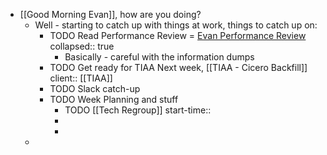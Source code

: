 - [[Good Morning Evan]], how are you doing?
	- Well - starting to catch up with things at work, things to catch up on:
		- TODO Read Performance Review = [Evan Performance Review](https://rangle.slack.com/archives/DJ2J7S4KV/p1659961800310349)
		  collapsed:: true
			- Basically - careful with the information dumps
		- TODO Get ready for TIAA Next week, [[TIAA - Cicero Backfill]]
		  client:: [[TIAA]]
		- TODO Slack catch-up
		- TODO Week Planning and stuff
			- TODO [[Tech Regroup]]
			  start-time::
			-
			-
	-